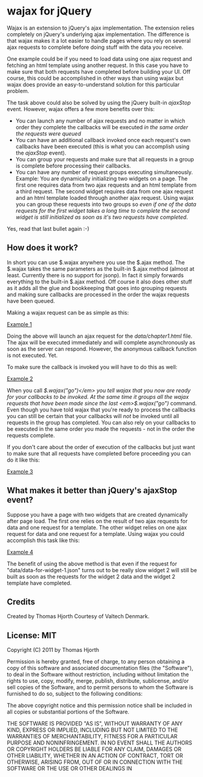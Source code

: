 # wajax for jQuery

Wajax is an extension to jQuery's ajax implementation. The extension relies completely on jQuery's underlying ajax implementation. The difference is that wajax makes it a lot easier to handle pages where you rely on several ajax requests to complete before doing stuff with the data you receive.

One example could be if you need to load data using one ajax request and fetching an html template using another request. In this case you have to make sure that both requests have completed before building your UI. Off course, this could be accomplished in other ways than using wajax but wajax does provide an easy-to-understand solution for this particular problem.

The task above could also be solved by using the jQuery built-in <em>ajaxStop</em> event. However, wajax offers a few more benefits over this:

* You can launch any number of ajax requests and no matter in which order they complete the callbacks will be executed <em>in the same order the requests were queued</em>
* You can have an additional callback invoked once each request's own callbacks have been executed (this is what you can accomplish using the <em>ajaxStop</em> event).
* You can group your requests and make sure that all requests in a group is complete before processing their callbacks. 
* You can have any number of request groups executing simultaneously. Example: You are dynamically initializing two widgets on a page. The first one requires data from two ajax requests and an html template from a third request. The second widget requires data from one ajax request and an html template loaded through another ajax request. Using wajax you can group these requests into two groups so *even if one of the data requests for the first widget takes a long time to complete the second widget is still initialized as soon as it's two requests have completed*.

Yes, read that last bullet again :-)

## How does it work?

In short you can use $.wajax anywhere you use the $.ajax method. The $.wajax takes the same parameters as the built-in $.ajax method (almost at least. Currently there is no support for jsonp). In fact it simply forwards everything to the built-in $.ajax method. Off course it also does other stuff as it adds all the glue and bookkeeping that goes into grouping requests and making sure callbacks are processed in the order the wajax requests have been queued.

Making a wajax request can be as simple as this:

<a href="https://gist.github.com/1031267">Example 1</a>
<script src="https://gist.github.com/1031267.js?file=gistfile1.js"></script>

Doing the above will launch an ajax request for the <em>data/chapter1.html</em> file. The ajax will be executed immediately and will complete asynchronously as soon as the server can respond. However, the anonymous callback function is not executed. Yet.

To make sure the callback is invoked you will have to do this as well:

<a href="https://gist.github.com/1031273">Example 2</a>
<script src="https://gist.github.com/1031273.js?file=gistfile1.js"></script>

When you call <em>$.wajax("go")</em> you tell wajax that you now are ready for your callbacks to be invoked. At the same time it groups all the wajax requests that have been made since the last <em>$.wajax("go")</em> command. Even though you have told wajax that you're ready to process the callbacks you can still be certain that your callbacks will *not* be invoked until all requests in the group has completed. You can also rely on your callbacks to be executed in the same order you made the requests - not in the order the requests complete.

If you don't care about the order of execution of the callbacks but just want to make sure that all requests have completed before proceeding you can do it like this:

<a href="https://gist.github.com/1031286">Example 3</a>
<script src="https://gist.github.com/1031286.js?file=gistfile1.js"></script>

## What makes it better than jQuery's ajaxStop event?

Suppose you have a page with two widgets that are created dynamically after page load. The first one relies on the result of two ajax requests for data and one request for a template. The other widget relies on one ajax request for data and one request for a template. Using wajax you could accomplish this task like this:

<a href="https://gist.github.com/1031322">Example 4</a>
<script src="https://gist.github.com/1031322.js?file=gistfile1.js"></script>

The benefit of using the above method is that even if the request for "data/data-for-widget-1.json" turns out to be really slow widget 2 will still be built as soon as the requests for the widget 2 data and the widget 2 template have completed.

## Credits

Created by Thomas Hjorth Courtesy of Valtech Denmark.

## License: MIT

Copyright (C) 2011 by Thomas Hjorth

Permission is hereby granted, free of charge, to any person obtaining a copy
of this software and associated documentation files (the "Software"), to deal
in the Software without restriction, including without limitation the rights
to use, copy, modify, merge, publish, distribute, sublicense, and/or sell
copies of the Software, and to permit persons to whom the Software is
furnished to do so, subject to the following conditions:

The above copyright notice and this permission notice shall be included in
all copies or substantial portions of the Software.

THE SOFTWARE IS PROVIDED "AS IS", WITHOUT WARRANTY OF ANY KIND, EXPRESS OR
IMPLIED, INCLUDING BUT NOT LIMITED TO THE WARRANTIES OF MERCHANTABILITY,
FITNESS FOR A PARTICULAR PURPOSE AND NONINFRINGEMENT. IN NO EVENT SHALL THE
AUTHORS OR COPYRIGHT HOLDERS BE LIABLE FOR ANY CLAIM, DAMAGES OR OTHER
LIABILITY, WHETHER IN AN ACTION OF CONTRACT, TORT OR OTHERWISE, ARISING FROM,
OUT OF OR IN CONNECTION WITH THE SOFTWARE OR THE USE OR OTHER DEALINGS IN



